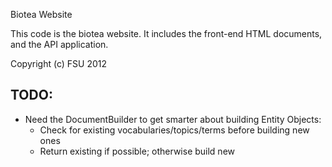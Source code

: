 Biotea Website

This code is the biotea website.  It includes the front-end HTML documents,
and the API application.

Copyright (c) FSU 2012

TODO:
-------------------------------------------------------------------------------
* Need the DocumentBuilder to get smarter about building Entity Objects:
  - Check for existing vocabularies/topics/terms before building new ones
  - Return existing if possible; otherwise build new